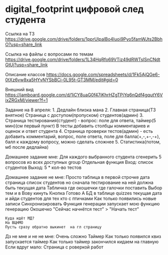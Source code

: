# digital_footprint цифровой след студента


Ссылка на ТЗ  https://drive.google.com/drive/folders/1pprUlpalBo4Iuoi9Pyo5famWJts2BbhO?usp=share_link

Ссылка на файлы с вопросами по темам https://drive.google.com/drive/folders/1L34HqRfo69VTiz49dRWTslSnCNdtGtUj?usp=share_link

Описание классов https://docs.google.com/spreadsheets/d/1Fk5AjQGe6-0tXz6vw8xa5HYvNYSbBCi-0L95t-GT3MM/edit#gid=0

Внешний вид https://jamboard.google.com/d/1iCY8uaG0f47iKhrHZgTPiYq6nQdf4gqutY6VixZRGxM/viewer?f=1

Задание на 8 апреля:
    1. Дедлайн близка мана
    2. Главная страница(ТЗ внятное)
        Страница с доступом(пропуском) студентов(админ)
    3. Страница тестирования(студент) - вопрос: поле для ответа, таймер(5 мин)(см первый пункт)
        В тесты добавить столбцы комментариев и оценок и ответ студента
    4. Страница проверки тестов(админ) - есть добавить комментарий, вопрос, поле ответа, 
        поле для балла(+,-,+-,-+), балл к каждому вопросу, можно сделать сложнее
    5. Статистика(потом, мб после дедлайна)
    
Домашнее задание мне:
    Для каждого выбранного студента сгенерить 5 вопросов из всех доступных group
    Отдельная функция
    Вход: список студентов
    Выход: 5 * кол-во    тестов

Домашнее задание не мне:
    Просто таблица в первой строчке дата страница список студентов но сначала тестирование на ней должна быть текущая дата
    Табличка где окошечки где галочки поставить
    Выбор тем и в Вову кинуть
    Кнопка Готово
    А БД в таблице quizzes текущая дата и айди студентов для тех кто с птичками
    Как только появились новые записи
    Синхронизировать
    Функция генерации запускает мою функцию генерацию
    Окошечко "Сейчас начнётся тест" > "Начать тест"

    Куда идёт МД?
    На ВЦНМО
    Пусть сразу обратно выкинет  на гл страницу

Дз не мне и не не мне:
    Очень сложно
    Таймер
    Как только появился квиз запускается таймер
    Как только таймер закончился кидаем на главную
    Если вдруг мало:
        Страница с роверкой работ



